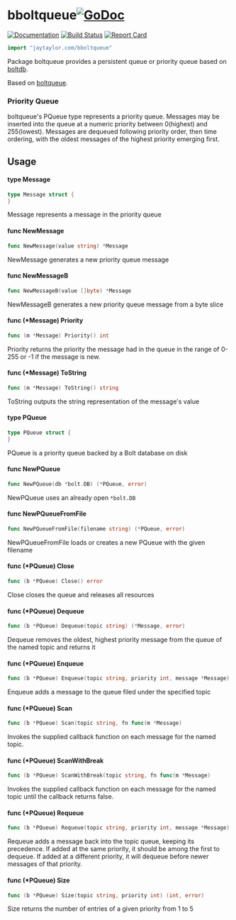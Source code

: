 # bboltqueue[![GoDoc](https://godoc.org/jaytaylor.com/bboltqueue?status.svg)](https://godoc.org/jaytaylor.com/bboltqueue)

[![Documentation](https://godoc.org/github.com/jaytaylor/bboltqueue?status.svg)](https://godoc.org/github.com/jaytaylor/bboltqueue)
[![Build Status](https://travis-ci.org/jaytaylor/bboltqueue.svg?branch=master)](https://travis-ci.org/jaytaylor/bboltqueue)
[![Report Card](https://goreportcard.com/badge/github.com/jaytaylor/bboltqueue)](https://goreportcard.com/report/github.com/jaytaylor/bboltqueue)


```go
import "jaytaylor.com/bboltqueue"
```

Package boltqueue provides a persistent queue or priority queue based on [boltdb](https://github.com/coreos/bbolt).

Based on [boltqueue](https://github.com/flowchartsman/boltqueue).


### Priority Queue

boltqueue's PQueue type represents a priority queue. Messages may be inserted
into the queue at a numeric priority between 0(highest) and 255(lowest).
Messages are dequeued following priority order, then time ordering, with the
oldest messages of the highest priority emerging first.

## Usage

#### type Message

```go
type Message struct {
}
```

Message represents a message in the priority queue

#### func  NewMessage

```go
func NewMessage(value string) *Message
```
NewMessage generates a new priority queue message

#### func  NewMessageB

```go
func NewMessageB(value []byte) *Message
```
NewMessageB generates a new priority queue message from a byte slice

#### func (*Message) Priority

```go
func (m *Message) Priority() int
```
Priority returns the priority the message had in the queue in the range of 0-255
or -1 if the message is new.

#### func (*Message) ToString

```go
func (m *Message) ToString() string
```
ToString outputs the string representation of the message's value

#### type PQueue

```go
type PQueue struct {
}
```

PQueue is a priority queue backed by a Bolt database on disk

#### func NewPQueue

```go
func NewPQueue(db *bolt.DB) (*PQueue, error)
```
NewPQueue uses an already open `*bolt.DB`

#### func NewPQueueFromFile

```go
func NewPQueueFromFile(filename string) (*PQueue, error)
```
NewPQueueFromFile loads or creates a new PQueue with the given filename

#### func (*PQueue) Close

```go
func (b *PQueue) Close() error
```
Close closes the queue and releases all resources

#### func (*PQueue) Dequeue

```go
func (b *PQueue) Dequeue(topic string) (*Message, error)
```
Dequeue removes the oldest, highest priority message from the queue of the named
topic and returns it

#### func (*PQueue) Enqueue

```go
func (b *PQueue) Enqueue(topic string, priority int, message *Message) error
```
Enqueue adds a message to the queue filed under the specified topic

#### func (*PQueue) Scan

```go
func (b *PQueue) Scan(topic string, fn func(m *Message)
```
Invokes the supplied callback function on each message for the named topic.

#### func (*PQueue) ScanWithBreak

```go
func (b *PQueue) ScanWithBreak(topic string, fn func(m *Message)
```
Invokes the supplied callback function on each message for the named topic until
the callback returns false.

#### func (*PQueue) Requeue

```go
func (b *PQueue) Requeue(topic string, priority int, message *Message) error
```
Requeue adds a message back into the topic queue, keeping its precedence. If
added at the same priority, it should be among the first to dequeue. If added at
a different priority, it will dequeue before newer messages of that priority.

#### func (*PQueue) Size

```go
func (b *PQueue) Size(topic string, priority int) (int, error)
```
Size returns the number of entries of a given priority from 1 to 5
